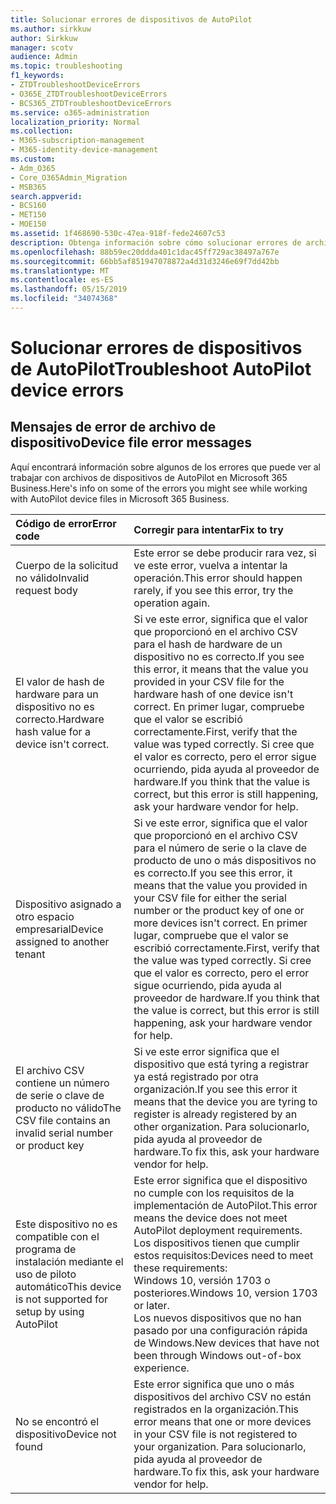```yaml
---
title: Solucionar errores de dispositivos de AutoPilot
ms.author: sirkkuw
author: Sirkkuw
manager: scotv
audience: Admin
ms.topic: troubleshooting
f1_keywords:
- ZTDTroubleshootDeviceErrors
- O365E_ZTDTroubleshootDeviceErrors
- BCS365_ZTDTroubleshootDeviceErrors
ms.service: o365-administration
localization_priority: Normal
ms.collection:
- M365-subscription-management
- M365-identity-device-management
ms.custom:
- Adm_O365
- Core_O365Admin_Migration
- MSB365
search.appverid:
- BCS160
- MET150
- MOE150
ms.assetid: 1f468690-530c-47ea-918f-fede24607c53
description: Obtenga información sobre cómo solucionar errores de archivos de dispositivos de AutoPilot.
ms.openlocfilehash: 88b59ec20ddda401c1dac45ff729ac38497a767e
ms.sourcegitcommit: 66bb5af851947078872a4d31d3246e69f7dd42bb
ms.translationtype: MT
ms.contentlocale: es-ES
ms.lasthandoff: 05/15/2019
ms.locfileid: "34074368"
---
```

# <a name="troubleshoot-autopilot-device-errors"></a><span data-ttu-id="164aa-103">Solucionar errores de dispositivos de AutoPilot</span><span class="sxs-lookup"><span data-stu-id="164aa-103">Troubleshoot AutoPilot device errors</span></span>

## <a name="device-file-error-messages"></a><span data-ttu-id="164aa-104">Mensajes de error de archivo de dispositivo</span><span class="sxs-lookup"><span data-stu-id="164aa-104">Device file error messages</span></span>

<span data-ttu-id="164aa-105">Aquí encontrará información sobre algunos de los errores que puede ver al trabajar con archivos de dispositivos de AutoPilot en Microsoft 365 Business.</span><span class="sxs-lookup"><span data-stu-id="164aa-105">Here's info on some of the errors you might see while working with AutoPilot device files in Microsoft 365 Business.</span></span> 
  
|<span data-ttu-id="164aa-106">**Código de error**</span><span class="sxs-lookup"><span data-stu-id="164aa-106">**Error code**</span></span>|<span data-ttu-id="164aa-107">**Corregir para intentar**</span><span class="sxs-lookup"><span data-stu-id="164aa-107">**Fix to try**</span></span>|
|:-----|:-----|
|<span data-ttu-id="164aa-108">Cuerpo de la solicitud no válido</span><span class="sxs-lookup"><span data-stu-id="164aa-108">Invalid request body</span></span>  <br/> |<span data-ttu-id="164aa-109">Este error se debe producir rara vez, si ve este error, vuelva a intentar la operación.</span><span class="sxs-lookup"><span data-stu-id="164aa-109">This error should happen rarely, if you see this error, try the operation again.</span></span>  <br/> |
|<span data-ttu-id="164aa-110">El valor de hash de hardware para un dispositivo no es correcto.</span><span class="sxs-lookup"><span data-stu-id="164aa-110">Hardware hash value for a device isn't correct.</span></span>  <br/> |<span data-ttu-id="164aa-111">Si ve este error, significa que el valor que proporcionó en el archivo CSV para el hash de hardware de un dispositivo no es correcto.</span><span class="sxs-lookup"><span data-stu-id="164aa-111">If you see this error, it means that the value you provided in your CSV file for the hardware hash of one device isn't correct.</span></span> <span data-ttu-id="164aa-112">En primer lugar, compruebe que el valor se escribió correctamente.</span><span class="sxs-lookup"><span data-stu-id="164aa-112">First, verify that the value was typed correctly.</span></span> <span data-ttu-id="164aa-113">Si cree que el valor es correcto, pero el error sigue ocurriendo, pida ayuda al proveedor de hardware.</span><span class="sxs-lookup"><span data-stu-id="164aa-113">If you think that the value is correct, but this error is still happening, ask your hardware vendor for help.</span></span>  <br/> |
|<span data-ttu-id="164aa-114">Dispositivo asignado a otro espacio empresarial</span><span class="sxs-lookup"><span data-stu-id="164aa-114">Device assigned to another tenant</span></span>  <br/> |<span data-ttu-id="164aa-115">Si ve este error, significa que el valor que proporcionó en el archivo CSV para el número de serie o la clave de producto de uno o más dispositivos no es correcto.</span><span class="sxs-lookup"><span data-stu-id="164aa-115">If you see this error, it means that the value you provided in your CSV file for either the serial number or the product key of one or more devices isn't correct.</span></span> <span data-ttu-id="164aa-116">En primer lugar, compruebe que el valor se escribió correctamente.</span><span class="sxs-lookup"><span data-stu-id="164aa-116">First, verify that the value was typed correctly.</span></span> <span data-ttu-id="164aa-117">Si cree que el valor es correcto, pero el error sigue ocurriendo, pida ayuda al proveedor de hardware.</span><span class="sxs-lookup"><span data-stu-id="164aa-117">If you think that the value is correct, but this error is still happening, ask your hardware vendor for help.</span></span>  <br/> |
|<span data-ttu-id="164aa-118">El archivo CSV contiene un número de serie o clave de producto no válido</span><span class="sxs-lookup"><span data-stu-id="164aa-118">The CSV file contains an invalid serial number or product key</span></span>  <br/> |<span data-ttu-id="164aa-119">Si ve este error significa que el dispositivo que está tyring a registrar ya está registrado por otra organización.</span><span class="sxs-lookup"><span data-stu-id="164aa-119">If you see this error it means that the device you are tyring to register is already registered by an other organization.</span></span> <span data-ttu-id="164aa-120">Para solucionarlo, pida ayuda al proveedor de hardware.</span><span class="sxs-lookup"><span data-stu-id="164aa-120">To fix this, ask your hardware vendor for help.</span></span>  <br/> |
|<span data-ttu-id="164aa-121">Este dispositivo no es compatible con el programa de instalación mediante el uso de piloto automático</span><span class="sxs-lookup"><span data-stu-id="164aa-121">This device is not supported for setup by using AutoPilot</span></span>  <br/> | <span data-ttu-id="164aa-122">Este error significa que el dispositivo no cumple con los requisitos de la implementación de AutoPilot.</span><span class="sxs-lookup"><span data-stu-id="164aa-122">This error means the device does not meet AutoPilot deployment requirements.</span></span> <span data-ttu-id="164aa-123">Los dispositivos tienen que cumplir estos requisitos:</span><span class="sxs-lookup"><span data-stu-id="164aa-123">Devices need to meet these requirements:</span></span>  <br/>  <span data-ttu-id="164aa-124">Windows 10, versión 1703 o posteriores.</span><span class="sxs-lookup"><span data-stu-id="164aa-124">Windows 10, version 1703 or later.</span></span>  <br/>  <span data-ttu-id="164aa-125">Los nuevos dispositivos que no han pasado por una configuración rápida de Windows.</span><span class="sxs-lookup"><span data-stu-id="164aa-125">New devices that have not been through Windows out-of-box experience.</span></span>  <br/> |
|<span data-ttu-id="164aa-126">No se encontró el dispositivo</span><span class="sxs-lookup"><span data-stu-id="164aa-126">Device not found</span></span>  <br/> |<span data-ttu-id="164aa-127">Este error significa que uno o más dispositivos del archivo CSV no están registrados en la organización.</span><span class="sxs-lookup"><span data-stu-id="164aa-127">This error means that one or more devices in your CSV file is not registered to your organization.</span></span> <span data-ttu-id="164aa-128">Para solucionarlo, pida ayuda al proveedor de hardware.</span><span class="sxs-lookup"><span data-stu-id="164aa-128">To fix this, ask your hardware vendor for help.</span></span>  <br/> |
   
